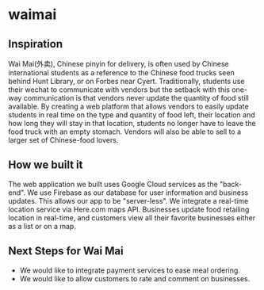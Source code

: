 # waimai

## Inspiration

Wai Mai(外卖), Chinese pinyin for delivery, is often used by Chinese international students as a reference to the Chinese food trucks seen behind Hunt Library, or on Forbes near Cyert. Traditionally, students use their wechat to communicate with vendors but the setback with this one-way communication is that vendors never update the quantity of food still available. By creating a web platform that allows vendors to easily update students in real time on the type and quantity of food left, their location and how long they will stay in that location, students no longer have to leave the food truck with an empty stomach. Vendors will also be able to sell to a larger set of Chinese-food lovers.

## How we built it

The web application we built uses Google Cloud services as the "back-end". We use Firebase as our database for user information and business updates. This allows our app to be "server-less".
We integrate a real-time location service via Here.com maps API. Businesses update food retailing location in real-time, and customers view all their favorite businesses either as a list or on a map.

## Next Steps for Wai Mai

- We would like to integrate payment services to ease meal ordering.
- We would like to allow customers to rate and comment on businesses.
